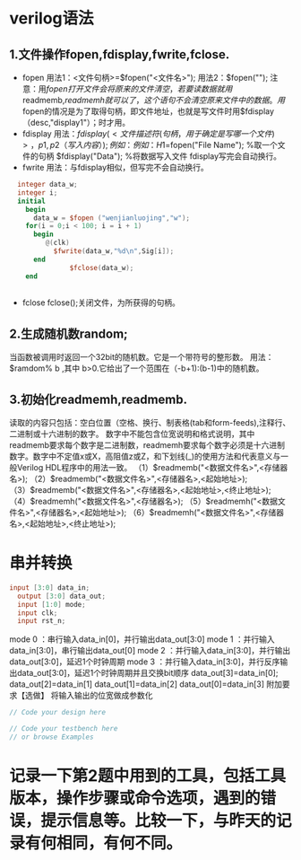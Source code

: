 verilog语法
=====
1.文件操作fopen,fdisplay,fwrite,fclose.
----
* fopen
用法1：<文件句柄>=$fopen("<文件名>");
用法2：$fopen("<File Name>");
  注意：用$fopen打开文件会将原来的文件清空，若要读数据就用$readmemb,$readmemh就可以了，这个语句不会清空原来文件中的数据。
用$fopen的情况是为了取得句柄，即文件地址，也就是写文件时用$fdisplay（desc,"display1"）；时才用。
* fdisplay
  用法：$fdisplay(<文件描述符(句柄，用于确定是写哪一个文件)>，p1,p2（写入内容）);例如：
  例如：
H1=$fopen("File Name");     %取一个文件的句柄
$fdisplay("Data");     %将数据写入文件
  fdisplay写完会自动换行。
* fwrite
  用法：与fdisplay相似，但写完不会自动换行。
```verilog
  integer data_w;
  integer i;
  initial
    begin
      data_w = $fopen ("wenjianluojing","w");
    for(i = 0;i < 100; i = i + 1)
      begin
         @(clk)
           $fwrite(data_w,"%d\n",Sig[i]);
      end
               $fclose(data_w);
    end
    
```
* fclose
  fclose(<FileHandle>);关闭文件，<File Handle>为所获得的句柄。

2.生成随机数random;
-----
当函数被调用时返回一个32bit的随机数。它是一个带符号的整形数。
用法：$ramdom% b ,其中 b>0.它给出了一个范围在（-b+1):(b-1)中的随机数。
      
3.初始化readmemh,readmemb.
----
读取的内容只包括：空白位置（空格、换行、制表格(tab和form-feeds),注释行、二进制或十六进制的数字。
数字中不能包含位宽说明和格式说明，其中readmemb要求每个数字是二进制数，readmemh要求每个数字必须是十六进制数字。数字中不定值x或X，高阻值z或Z，和下划线(_)的使用方法和代表意义与一般Verilog HDL程序中的用法一致。
（1）$readmemb("<数据文件名>",<存储器名>);
（2）$readmemb("<数据文件名>",<存储器名>,<起始地址>);
（3）$readmemb("<数据文件名>",<存储器名>,<起始地址>,<终止地址>);
（4）$readmemh("<数据文件名>",<存储器名>);
（5）$readmemh("<数据文件名>",<存储器名>,<起始地址>);
（6）$readmemh("<数据文件名>",<存储器名>,<起始地址>,<终止地址>);

串并转换
===
```verilog
input [3:0] data_in;
  output [3:0] data_out;
  input [1:0] mode;
  input clk;
  input rst_n;
```
mode 0 ：串行输入data_in[0]，并行输出data_out[3:0]
mode 1 ：并行输入data_in[3:0]，串行输出data_out[0]
mode 2 ：并行输入data_in[3:0]，并行输出data_out[3:0]，延迟1个时钟周期
mode 3 ：并行输入data_in[3:0]，并行反序输出data_out[3:0]，延迟1个时钟周期并且交换bit顺序
data_out[3]=data_in[0]; 
data_out[2]=data_in[1]
data_out[1]=data_in[2]
data_out[0]=data_in[3]
附加要求【选做】
将输入输出的位宽做成参数化
```verilog
// Code your design here

```
```verilog
// Code your testbench here
// or browse Examples

```

记录一下第2题中用到的工具，包括工具版本，操作步骤或命令选项，遇到的错误，提示信息等。比较一下，与昨天的记录有何相同，有何不同。
=================================
